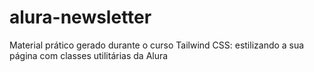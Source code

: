 # alura-newsletter
Material prático gerado durante o curso Tailwind CSS: estilizando a sua página com classes utilitárias da Alura
